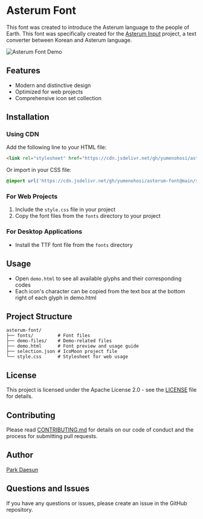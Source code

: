 # Asterum Font

This font was created to introduce the Asterum language to the people of Earth. This font was specifically created for the [Asterum Input](https://github.com/yumenohosi/asterum-input) project, a text converter between Korean and Asterum language.

![Asterum Font Demo](./images/font_demo.png)

## Features
- Modern and distinctive design
- Optimized for web projects
- Comprehensive icon set collection

## Installation

### Using CDN
Add the following line to your HTML file:
```html
<link rel="stylesheet" href="https://cdn.jsdelivr.net/gh/yumenohosi/asterum-font@main/style.css">
```

Or import in your CSS file:
```css
@import url('https://cdn.jsdelivr.net/gh/yumenohosi/asterum-font@main/style.css');
```

### For Web Projects
1. Include the `style.css` file in your project
2. Copy the font files from the `fonts` directory to your project

### For Desktop Applications
- Install the TTF font file from the `fonts` directory

## Usage
- Open `demo.html` to see all available glyphs and their corresponding codes
- Each icon's character can be copied from the text box at the bottom right of each glyph in demo.html

## Project Structure
```
asterum-font/
├── fonts/         # Font files
├── demo-files/    # Demo-related files
├── demo.html      # Font preview and usage guide
├── selection.json # IcoMoon project file
└── style.css      # Stylesheet for web usage
```

## License
This project is licensed under the Apache License 2.0 - see the [LICENSE](LICENSE) file for details.

## Contributing
Please read [CONTRIBUTING.md](CONTRIBUTING.md) for details on our code of conduct and the process for submitting pull requests.

## Author
[Park Daesun](https://github.com/yumenohosi)

## Questions and Issues
If you have any questions or issues, please create an issue in the GitHub repository. 